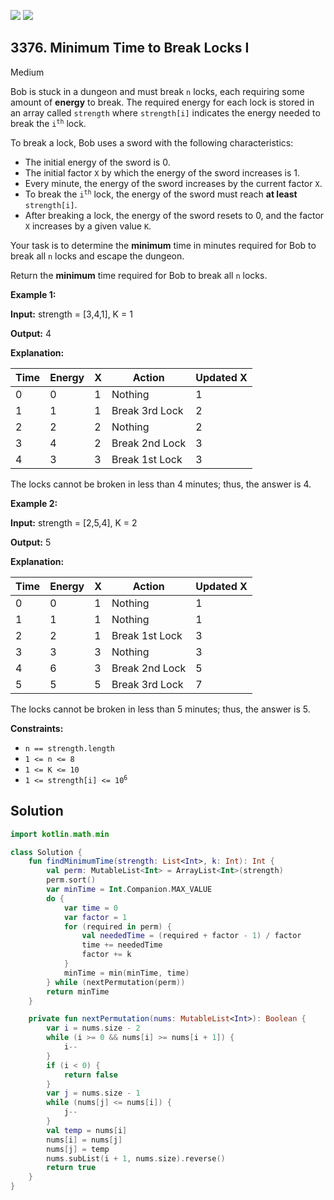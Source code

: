 [![](https://img.shields.io/github/stars/javadev/LeetCode-in-Kotlin?label=Stars&style=flat-square)](https://github.com/javadev/LeetCode-in-Kotlin)
[![](https://img.shields.io/github/forks/javadev/LeetCode-in-Kotlin?label=Fork%20me%20on%20GitHub%20&style=flat-square)](https://github.com/javadev/LeetCode-in-Kotlin/fork)

## 3376\. Minimum Time to Break Locks I

Medium

Bob is stuck in a dungeon and must break `n` locks, each requiring some amount of **energy** to break. The required energy for each lock is stored in an array called `strength` where `strength[i]` indicates the energy needed to break the <code>i<sup>th</sup></code> lock.

To break a lock, Bob uses a sword with the following characteristics:

*   The initial energy of the sword is 0.
*   The initial factor `X` by which the energy of the sword increases is 1.
*   Every minute, the energy of the sword increases by the current factor `X`.
*   To break the <code>i<sup>th</sup></code> lock, the energy of the sword must reach **at least** `strength[i]`.
*   After breaking a lock, the energy of the sword resets to 0, and the factor `X` increases by a given value `K`.

Your task is to determine the **minimum** time in minutes required for Bob to break all `n` locks and escape the dungeon.

Return the **minimum** time required for Bob to break all `n` locks.

**Example 1:**

**Input:** strength = [3,4,1], K = 1

**Output:** 4

**Explanation:**

| Time | Energy | X | Action               | Updated X |
|------|--------|---|----------------------|-----------|
| 0    | 0      | 1 | Nothing              | 1         |
| 1    | 1      | 1 | Break 3rd Lock       | 2         |
| 2    | 2      | 2 | Nothing              | 2         |
| 3    | 4      | 2 | Break 2nd Lock       | 3         |
| 4    | 3      | 3 | Break 1st Lock       | 3         |

The locks cannot be broken in less than 4 minutes; thus, the answer is 4.

**Example 2:**

**Input:** strength = [2,5,4], K = 2

**Output:** 5

**Explanation:**

| Time | Energy | X | Action               | Updated X |
|------|--------|---|----------------------|-----------|
| 0    | 0      | 1 | Nothing              | 1         |
| 1    | 1      | 1 | Nothing              | 1         |
| 2    | 2      | 1 | Break 1st Lock       | 3         |
| 3    | 3      | 3 | Nothing              | 3         |
| 4    | 6      | 3 | Break 2nd Lock       | 5         |
| 5    | 5      | 5 | Break 3rd Lock       | 7         |

The locks cannot be broken in less than 5 minutes; thus, the answer is 5.

**Constraints:**

*   `n == strength.length`
*   `1 <= n <= 8`
*   `1 <= K <= 10`
*   <code>1 <= strength[i] <= 10<sup>6</sup></code>

## Solution

```kotlin
import kotlin.math.min

class Solution {
    fun findMinimumTime(strength: List<Int>, k: Int): Int {
        val perm: MutableList<Int> = ArrayList<Int>(strength)
        perm.sort()
        var minTime = Int.Companion.MAX_VALUE
        do {
            var time = 0
            var factor = 1
            for (required in perm) {
                val neededTime = (required + factor - 1) / factor
                time += neededTime
                factor += k
            }
            minTime = min(minTime, time)
        } while (nextPermutation(perm))
        return minTime
    }

    private fun nextPermutation(nums: MutableList<Int>): Boolean {
        var i = nums.size - 2
        while (i >= 0 && nums[i] >= nums[i + 1]) {
            i--
        }
        if (i < 0) {
            return false
        }
        var j = nums.size - 1
        while (nums[j] <= nums[i]) {
            j--
        }
        val temp = nums[i]
        nums[i] = nums[j]
        nums[j] = temp
        nums.subList(i + 1, nums.size).reverse()
        return true
    }
}
```